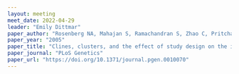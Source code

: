 ```yaml
---
layout: meeting
meet_date: 2022-04-29
leader: "Emily Dittmar"
paper_author: "Rosenberg NA, Mahajan S, Ramachandran S, Zhao C, Pritchard JK, Feldman MW"
paper_year: "2005"
paper_title: "Clines, clusters, and the effect of study design on the inference of human population structure"
paper_journal: "PLoS Genetics"
paper_url: "https://doi.org/10.1371/journal.pgen.0010070"
---
```

